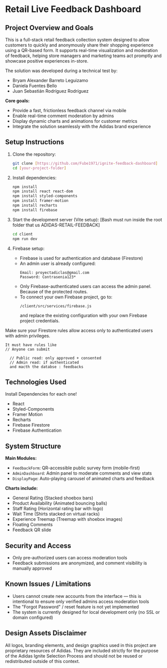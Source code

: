# Retail Live Feedback Dashboard

## Project Overview and Goals

This is a full-stack retail feedback collection system designed to allow customers to quickly and anonymously share their shopping experience using a QR-based form. It supports real-time visualization and moderation of feedback, helping store managers and marketing teams act promptly and showcase positive experiences in-store.

The solution was developed during a technical test by:

- Bryam Alexander Barreto Leguizamo  
- Daniela Fuentes Bello  
- Juan Sebastián Rodríguez Rodríguez

**Core goals:**

- Provide a fast, frictionless feedback channel via mobile
- Enable real-time comment moderation by admins
- Display dynamic charts and animations for customer metrics
- Integrate the solution seamlessly with the Adidas brand experience

## Setup Instructions

1. Clone the repository:
   ```bash
   git clone [https://github.com/Fube1971/ignite-feedback-dashboard]
   cd [your-project-folder]
   ```

2. Install dependencies:
   ```bash
   npm install
   npm install react react-dom
   npm install styled-components
   npm install framer-motion
   npm install recharts
   npm install firebase
   ```

3. Start the development server (Vite setup):
    [Bash must run inside the root folder that us ADIDAS-RETAIL-FEEDBACK]
   ```bash
   cd client
   npm run dev
   ```

4. Firebase setup:

   - Firebase is used for authentication and database (Firestore)
   - An admin user is already configured:
     ```
     Email: proyectadiclas@gmail.com  
     Password: Contrasenia123*
     ```
   - Only Firebase-authenticated users can access the admin panel. Because of the protected routes.
   - To connect your own Firebase project, go to:
     ```
     /client/src/services/firebase.js
     ```
     and replace the existing configuration with your own Firebase project credentials.

Make sure your Firestore rules allow access only to authenticated users with admin privileges.

    It must have rules like 
    // Anyone can submit
      
      // Public read: only approved + consented
      // Admin read: if authenticated
      and macth the databse : feedbacks

## Technologies Used
Install Dependencies for each one!
- React 
- Styled-Components 
- Framer Motion 
- Recharts  
- Firebase Firestore 
- Firebase Authentication

## System Structure

**Main Modules:**

- `FeedbackForm`: QR-accessible public survey form (mobile-first)
- `AdminDashboard`: Admin panel to moderate comments and view stats
- `DisplayPage`: Auto-playing carousel of animated charts and feedback

**Charts include:**

- General Rating (Stacked shoebox bars)
- Product Availability (Animated bouncing balls)
- Staff Rating (Horizontal rating bar with logo)
- Wait Time (Shirts stacked on virtual racks)
- Experience Treemap (Treemap with shoebox images)
- Floating Comments
- Feedback QR slide

## Security and Access

- Only pre-authorized users can access moderation tools
- Feedback submissions are anonymized, and comment visibility is manually approved

## Known Issues / Limitations

- Users cannot create new accounts from the interface — this is intentional to ensure only verified admins access moderation tools
- The "Forgot Password" / reset feature is not yet implemented
- The system is currently designed for local development only (no SSL or domain configured)

## Design Assets Disclaimer
All logos, branding elements, and design graphics used in this project are proprietary resources of Adidas. They are included strictly for the purpose of the Adidas Ignite Selection Process and should not be reused or redistributed outside of this context.
